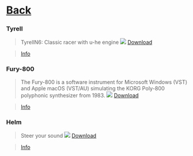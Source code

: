 # [Back](README.md)
### Tyrell
>  TyrellN6: Classic racer with u-he engine
[![](https://u-he.com/products/tyrelln6/assets/images/uhe-tyrelln6-screenshot-fullui-1150x575.jpg)](https://www.amazona.de/freeware-synthesizer-tyrell-n6-plugin-vst-au-win-mac/)
> [Download](https://www.amazona.de/freeware-synthesizer-tyrell-n6-plugin-vst-au-win-mac/)

> [Info](https://u-he.com/products/tyrelln6/)

### Fury-800 
> The Fury-800 is a software instrument for Microsoft Windows (VST) and Apple macOS (VST/AU) simulating the KORG Poly-800 polyphonic synthesizer from 1983.
[![](https://www.fullbucket.de/music/images/fury800.jpg)](https://www.fullbucket.de/music/fury800.html)
> [Download](https://www.fullbucket.de/music/fury800.html)

> [Info](https://www.fullbucket.de/music/fury800.html)

### Helm
> Steer your sound
[![](https://tytel.org/static/images/helm_screenshot.png)](https://tytel.org/helm/)
> [Download](https://tytel.org/helm/downloads)

> [Info](https://tytel.org/helm/)
